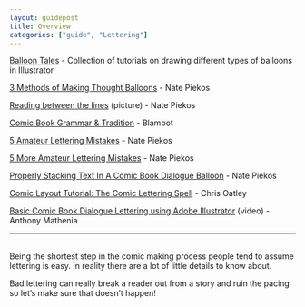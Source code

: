```yaml
---
layout: guidepost
title: Overview
categories: ["guide", "Lettering"]
---
```


[Balloon Tales](http://www.balloontales.com/category/tips/lettering/) - Collection of tutorials on drawing different types of balloons in Illustrator

[3 Methods of Making Thought Balloons](http://1.bp.blogspot.com/-4JMHNg6fMVc/T7z7ZgdG-AI/AAAAAAAAA6k/UZQs2e-XrWY/s1600/deepthoughts.jpg) - Nate Piekos

[Reading between the lines](https://pbs.twimg.com/media/CjOJNZFWkAAOdzz.jpg:large) (picture) - Nate Piekos

[Comic Book Grammar & Tradition](http://www.blambot.com/articles_grammar.shtml) - Blambot

[5 Amateur Lettering Mistakes](https://beyondthebunker.files.wordpress.com/2012/06/lettering-mistakes-1.jpg) - Nate Piekos

[5 More Amateur Lettering Mistakes](https://s-media-cache-ak0.pinimg.com/originals/ea/2d/b6/ea2db6b9a4d1140567dba8498b9a91ba.jpg) - Nate Piekos

[Properly Stacking Text In A Comic Book Dialogue Balloon](https://s-media-cache-ak0.pinimg.com/originals/22/b7/1c/22b71c911491d0359e4e7d04d9013634.png) - Nate Piekos

[Comic Layout Tutorial: The Comic Lettering Spell](http://chrisoatley.com/comic-lettering-comic-layout/) - Chris Oatley

[Basic Comic Book Dialogue Lettering using Adobe Illustrator](https://www.youtube.com/watch?v=3K_Q08erTt8&t=633s) (video) - Anthony Mathenia

<hr><br>
Being the shortest step in the comic making process people tend to assume lettering is easy. In reality there are a lot of little details to know about.

Bad lettering can really break a reader out from a story and ruin the pacing so let’s make sure that doesn’t happen!
